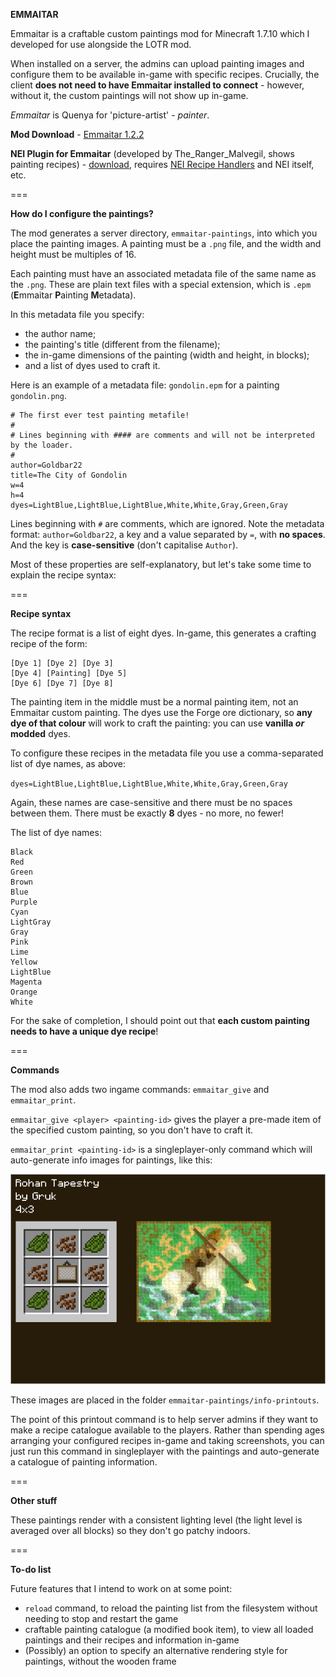 **EMMAITAR**

Emmaitar is a craftable custom paintings mod for Minecraft 1.7.10 which I developed for use alongside the LOTR mod.

When installed on a server, the admins can upload painting images and configure them to be available in-game with specific recipes. Crucially, the client **does not need to have Emmaitar installed to connect** - however, without it, the custom paintings will not show up in-game.

*Emmaitar* is Quenya for 'picture-artist' - *painter*.

**Mod Download** - [Emmaitar 1.2.2](https://github.com/TheChildWalrus/Emmaitar/raw/master/Emmaitar-1.2.2.jar)

**NEI Plugin for Emmaitar** (developed by The_Ranger_Malvegil, shows painting recipes) - [download](https://www.curseforge.com/minecraft/mc-mods/nei-emmaitar), requires [NEI Recipe Handlers](https://github.com/CraftedMods/nei-recipe-handlers) and NEI itself, etc.

===

**How do I configure the paintings?**

The mod generates a server directory, `emmaitar-paintings`, into which you place the painting images. A painting must be a `.png` file, and the width and height must be multiples of 16.

Each painting must have an associated metadata file of the same name as the `.png`. These are plain text files with a special extension, which is `.epm` (**E**mmaitar **P**ainting **M**etadata).

In this metadata file you specify:
- the author name;
- the painting's title (different from the filename);
- the in-game dimensions of the painting (width and height, in blocks);
- and a list of dyes used to craft it.

Here is an example of a metadata file: `gondolin.epm` for a painting `gondolin.png`.

```
# The first ever test painting metafile!
#
# Lines beginning with #### are comments and will not be interpreted by the loader.
#
author=Goldbar22
title=The City of Gondolin
w=4
h=4
dyes=LightBlue,LightBlue,LightBlue,White,White,Gray,Green,Gray
```

Lines beginning with `#` are comments, which are ignored. Note the metadata format: `author=Goldbar22`, a key and a value separated by `=`, with **no spaces**. And the key is **case-sensitive** (don't capitalise `Author`).

Most of these properties are self-explanatory, but let's take some time to explain the recipe syntax:

===

**Recipe syntax**

The recipe format is a list of eight dyes. In-game, this generates a crafting recipe of the form:

```
[Dye 1] [Dye 2] [Dye 3]
[Dye 4] [Painting] [Dye 5]
[Dye 6] [Dye 7] [Dye 8]
```

The painting item in the middle must be a normal painting item, not an Emmaitar custom painting. The dyes use the Forge ore dictionary, so **any dye of that colour** will work to craft the painting: you can use **vanilla *or* modded** dyes.

To configure these recipes in the metadata file you use a comma-separated list of dye names, as above:

`dyes=LightBlue,LightBlue,LightBlue,White,White,Gray,Green,Gray`

Again, these names are case-sensitive and there must be no spaces between them. There must be exactly **8** dyes - no more, no fewer!

The list of dye names:
```
Black
Red
Green
Brown
Blue
Purple
Cyan
LightGray
Gray
Pink
Lime
Yellow
LightBlue
Magenta
Orange
White
```

For the sake of completion, I should point out that **each custom painting needs to have a unique dye recipe**!

===

**Commands**

The mod also adds two ingame commands: `emmaitar_give` and `emmaitar_print`.

`emmaitar_give <player> <painting-id>` gives the player a pre-made item of the specified custom painting, so you don't have to craft it.

`emmaitar_print <painting-id>` is a singleplayer-only command which will auto-generate info images for paintings, like this:

![alt text](https://github.com/TheChildWalrus/Emmaitar/blob/master/example_info_printout.png "Info printout for a Rohan Tapestry")

These images are placed in the folder `emmaitar-paintings/info-printouts`.

The point of this printout command is to help server admins if they want to make a recipe catalogue available to the players. Rather than spending ages arranging your configured recipes in-game and taking screenshots, you can just run this command in singleplayer with the paintings and auto-generate a catalogue of painting information.

===

**Other stuff**

These paintings render with a consistent lighting level (the light level is averaged over all blocks) so they don't go patchy indoors.

===

**To-do list**

Future features that I intend to work on at some point:
- `reload` command, to reload the painting list from the filesystem without needing to stop and restart the game
- craftable painting catalogue (a modified book item), to view all loaded paintings and their recipes and information in-game
- (Possibly) an option to specify an alternative rendering style for paintings, without the wooden frame
